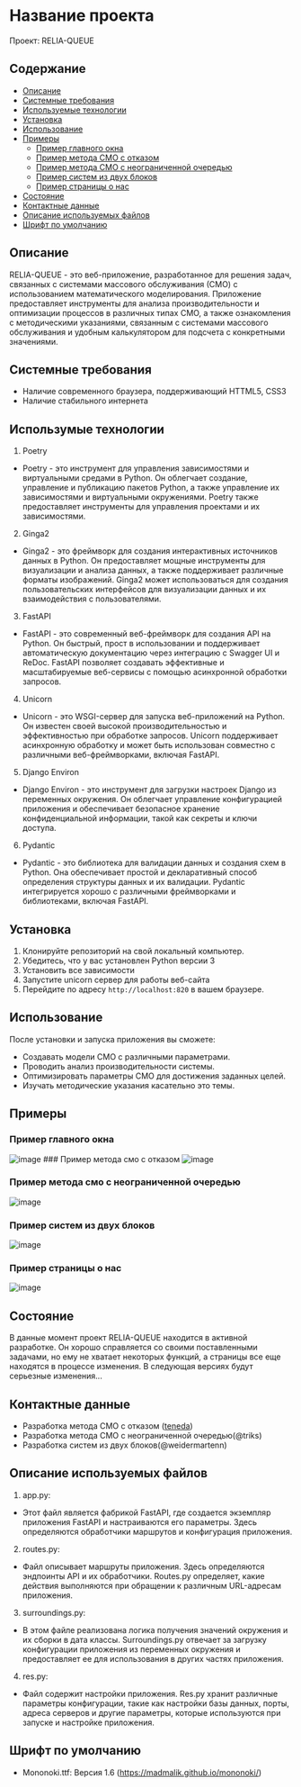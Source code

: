 # Название проекта
Проект: RELIA-QUEUE

## Содержание
- [Описание](#описание)
- [Системные требования](#системные-требования)
- [Используемые технологии](#используемые-технологии)
- [Установка](#установка)
- [Использование](#использование)
- [Примеры](#примеры)
  - [Пример главного окна](#пример-главного-окна)
  - [Пример метода СМО с отказом](#пример-метода-смо-с-отказом)
  - [Пример метода СМО с неограниченной очередью](#пример-метода-смо-с-неограниченной-очередью)
  - [Пример систем из двух блоков](#пример-систем-из-двух-блоков)
  - [Пример страницы о нас](#пример-страницы-о-нас)
- [Состояние](#состояние)
- [Контактные данные](#контактные-данные)
- [Описание используемых файлов](#описание-используемых-файлов)
- [Шрифт по умолчанию](#шрифт-по-умолчанию)

## Описание
RELIA-QUEUE - это веб-приложение, разработанное для решения задач, связанных с системами массового обслуживания
(СМО) с использованием математического моделирования. Приложение предоставляет инструменты для анализа производительности и оптимизации процессов в различных типах СМО, а
также ознакомления с методическими указаниями, связанным с системами массового обслуживания и удобным калькулятором для подсчета с конкретными значениями.

## Системные требования
- Наличие современного браузера, поддерживающий HTTML5, CSS3
- Наличие стабильного интернета

## Использумые технологии
1. Poetry
-    Poetry - это инструмент для управления зависимостями и виртуальными средами в Python. Он облегчает создание, управление и публикацию пакетов Python, а также управление их зависимостями и виртуальными окружениями. Poetry также предоставляет инструменты для управления проектами и их зависимостями.
2. Ginga2
-    Ginga2 - это фреймворк для создания интерактивных источников данных в Python. Он предоставляет мощные инструменты для визуализации и анализа данных, а также поддерживает различные форматы изображений. Ginga2 может использоваться для создания пользовательских интерфейсов для визуализации данных и их взаимодействия с пользователями.
3. FastAPI
-    FastAPI - это современный веб-фреймворк для создания API на Python. Он быстрый, прост в использовании и поддерживает автоматическую документацию через интеграцию с Swagger UI и ReDoc. FastAPI позволяет создавать эффективные и масштабируемые веб-сервисы с помощью асинхронной обработки запросов.
4. Unicorn
-    Unicorn - это WSGI-сервер для запуска веб-приложений на Python. Он известен своей высокой производительностью и эффективностью при обработке запросов. Unicorn поддерживает асинхронную обработку и может быть использован совместно с различными веб-фреймворками, включая FastAPI.
5. Django Environ
-    Django Environ - это инструмент для загрузки настроек Django из переменных окружения. Он облегчает управление конфигурацией приложения и обеспечивает безопасное хранение конфиденциальной информации, такой как секреты и ключи доступа.
6. Pydantic
-    Pydantic - это библиотека для валидации данных и создания схем в Python. Она обеспечивает простой и декларативный способ определения структуры данных и их валидации. Pydantic интегрируется хорошо с различными фреймворками и библиотеками, включая FastAPI.

## Установка
1. Клонируйте репозиторий на свой локальный компьютер.
2. Убедитесь, что у вас установлен Python версии 3
3. Установить все зависимости
4. Запустите unicorn сервер для работы веб-сайта
5. Перейдите по адресу `http://localhost:820` в вашем браузере.

## Использование
После установки и запуска приложения вы сможете:
- Создавать модели СМО с различными параметрами.
- Проводить анализ производительности системы.
- Оптимизировать параметры СМО для достижения заданных целей.
- Изучать методические указания касательно это темы.

## Примеры
### Пример главного окна
![image](https://drive.google.com/uc?export=view&id=1W0PnAuP_YBC65LavGoLqQwsfZv8BUC_r)
    ### Пример метода смо с отказом
![image](https://drive.google.com/uc?export=view&id=1W0PnAuP_YBC65LavGoLqQwsfZv8BUC_r)
### Пример метода смо с неограниченной очередью
![image](https://drive.google.com/uc?export=view&id=1mY4ai7E7Qryd8N6NE96cKgkimWg7iU1f)
### Пример систем из двух блоков
![image](https://drive.google.com/uc?export=view&id=1W0PnAuP_YBC65LavGoLqQwsfZv8BUC_r)
### Пример страницы о нас
![image](https://drive.google.com/uc?export=view&id=11-_feRALCRiRXkSbMxXT-yRPs1tZwDab)

## Состояние
В данные момент проект RELIA-QUEUE находится в активной разработке. Он хорошо справляется со своими поставленными задачами, но ему не хватает некоторых функций, а страницы все еще находятся в процессе изменения. В следующая версиях будут серьезные изменения...

## Контактные данные
- Разработка метода СМО с отказом ([teneda](@teneda))
- Разработка метода СМО с неограниченной очередью(@triks)
- Разработка систем из двух блоков(@weidermartenn)

## Описание используемых файлов
1. app.py:
- Этот файл является фабрикой FastAPI, где создается экземпляр приложения FastAPI и настраиваются его параметры. Здесь определяются обработчики маршрутов и конфигурация приложения.
2. routes.py:
- Файл описывает маршруты приложения. Здесь определяются эндпоинты API и их обработчики. Routes.py определяет, какие действия выполняются при обращении к различным URL-адресам приложения.
3. surroundings.py:
- В этом файле реализована логика получения значений окружения и их сборки в дата классы. Surroundings.py отвечает за загрузку конфигурации приложения из переменных окружения и предоставляет ее для использования в других частях приложения.
4. res.py:
- Файл содержит настройки приложения. Res.py хранит различные параметры конфигурации, такие как настройки базы данных, порты, адреса серверов и другие параметры, которые используются при запуске и настройке приложения.

## Шрифт по умолчанию
- Mononoki.ttf: Версия 1.6 (https://madmalik.github.io/mononoki/) 